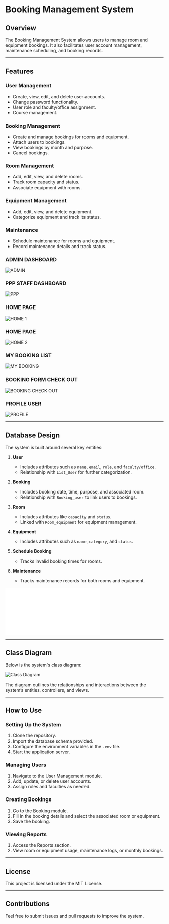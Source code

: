 # Booking Management System

## Overview

The Booking Management System allows users to manage room and equipment bookings. It also facilitates user account management, maintenance scheduling, and booking records.

---

## Features

### User Management

- Create, view, edit, and delete user accounts.
- Change password functionality.
- User role and faculty/office assignment.
- Course management.

### Booking Management

- Create and manage bookings for rooms and equipment.
- Attach users to bookings.
- View bookings by month and purpose.
- Cancel bookings.

### Room Management

- Add, edit, view, and delete rooms.
- Track room capacity and status.
- Associate equipment with rooms.

### Equipment Management

- Add, edit, view, and delete equipment.
- Categorize equipment and track its status.

### Maintenance

- Schedule maintenance for rooms and equipment.
- Record maintenance details and track status.

 ### ADMIN DASHBOARD
  ![ADMIN](/public./images/1.png)

### PPP STAFF DASHBOARD
![PPP](./public/images/2.png)

### HOME PAGE 
![HOME 1](./public/images/3.png)

### HOME PAGE 
![HOME 2](./public/images/4.png)

### MY BOOKING LIST
![MY BOOKING](./public/images/5.png)

### BOOKING FORM CHECK OUT
![BOOKING CHECK OUT](./public/images/7.png)

### PROFILE USER
![PROFILE](./public/images/6.png)

---

## Database Design

The system is built around several key entities:

1. **User**

   - Includes attributes such as `name`, `email`, `role`, and `faculty/office`.
   - Relationship with `List_User` for further categorization.

2. **Booking**

   - Includes booking date, time, purpose, and associated room.
   - Relationship with `Booking_user` to link users to bookings.

3. **Room**

   - Includes attributes like `capacity` and `status`.
   - Linked with `Room_equipment` for equipment management.

4. **Equipment**

   - Includes attributes such as `name`, `category`, and `status`.

5. **Schedule Booking**

   - Tracks invalid booking times for rooms.

6. **Maintenance**

   - Tracks maintenance records for both rooms and equipment.

![View the EERD](./EERD%20librarRoom%20reservation%20system%20PDF.pdf)



---

## Class Diagram

Below is the system's class diagram:

![Class Diagram](./public/images/8.png)


The diagram outlines the relationships and interactions between the system’s entities, controllers, and views.

---

## How to Use

### Setting Up the System

1. Clone the repository.
2. Import the database schema provided.
3. Configure the environment variables in the `.env` file.
4. Start the application server.

### Managing Users

1. Navigate to the User Management module.
2. Add, update, or delete user accounts.
3. Assign roles and faculties as needed.

### Creating Bookings

1. Go to the Booking module.
2. Fill in the booking details and select the associated room or equipment.
3. Save the booking.

### Viewing Reports

1. Access the Reports section.
2. View room or equipment usage, maintenance logs, or monthly bookings.

---

## License

This project is licensed under the MIT License.

---

## Contributions

Feel free to submit issues and pull requests to improve the system.

